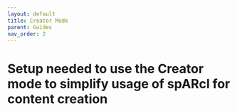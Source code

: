 ```yaml
---
layout: default
title: Creator Mode
parent: Guides
nav_order: 2
---
```



# Setup needed to use the Creator mode to simplify usage of spARcl for content creation
